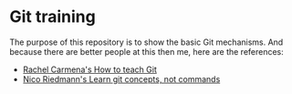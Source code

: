 # Git training
The purpose of this repository is to show the basic Git mechanisms. 
And because there are better people at this then me, here are the references:
* [Rachel Carmena's How to teach Git](https://rachelcarmena.github.io/2018/12/12/how-to-teach-git.html)
* [Nico Riedmann's Learn git concepts, not commands](https://dev.to/unseenwizzard/learn-git-concepts-not-commands-4gjc)
